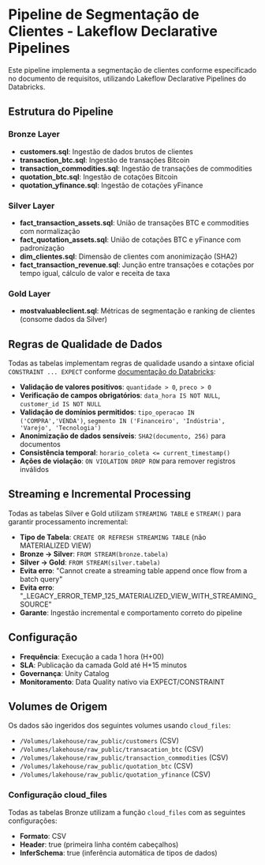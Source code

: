 # Pipeline de Segmentação de Clientes - Lakeflow Declarative Pipelines

Este pipeline implementa a segmentação de clientes conforme especificado no documento de requisitos, utilizando Lakeflow Declarative Pipelines do Databricks.

## Estrutura do Pipeline

### Bronze Layer

- **customers.sql**: Ingestão de dados brutos de clientes
- **transaction_btc.sql**: Ingestão de transações Bitcoin
- **transaction_commodities.sql**: Ingestão de transações de commodities
- **quotation_btc.sql**: Ingestão de cotações Bitcoin
- **quotation_yfinance.sql**: Ingestão de cotações yFinance

### Silver Layer

- **fact_transaction_assets.sql**: União de transações BTC e commodities com normalização
- **fact_quotation_assets.sql**: União de cotações BTC e yFinance com padronização
- **dim_clientes.sql**: Dimensão de clientes com anonimização (SHA2)
- **fact_transaction_revenue.sql**: Junção entre transações e cotações por tempo igual, cálculo de valor e receita de taxa

### Gold Layer

- **mostvaluableclient.sql**: Métricas de segmentação e ranking de clientes (consome dados da Silver)

## Regras de Qualidade de Dados

Todas as tabelas implementam regras de qualidade usando a sintaxe oficial `CONSTRAINT ... EXPECT` conforme [documentação do Databricks](https://docs.databricks.com/aws/en/dlt/expectations?language=SQL):

- **Validação de valores positivos**: `quantidade > 0`, `preco > 0`
- **Verificação de campos obrigatórios**: `data_hora IS NOT NULL`, `customer_id IS NOT NULL`
- **Validação de domínios permitidos**: `tipo_operacao IN ('COMPRA','VENDA')`, `segmento IN ('Financeiro', 'Indústria', 'Varejo', 'Tecnologia')`
- **Anonimização de dados sensíveis**: `SHA2(documento, 256)` para documentos
- **Consistência temporal**: `horario_coleta <= current_timestamp()`
- **Ações de violação**: `ON VIOLATION DROP ROW` para remover registros inválidos

## Streaming e Incremental Processing

Todas as tabelas Silver e Gold utilizam `STREAMING TABLE` e `STREAM()` para garantir processamento incremental:

- **Tipo de Tabela**: `CREATE OR REFRESH STREAMING TABLE` (não MATERIALIZED VIEW)
- **Bronze → Silver**: `FROM STREAM(bronze.tabela)`
- **Silver → Gold**: `FROM STREAM(silver.tabela)`
- **Evita erro**: "Cannot create a streaming table append once flow from a batch query"
- **Evita erro**: "_LEGACY_ERROR_TEMP_125_MATERIALIZED_VIEW_WITH_STREAMING_SOURCE"
- **Garante**: Ingestão incremental e comportamento correto do pipeline

## Configuração

- **Frequência**: Execução a cada 1 hora (H+00)
- **SLA**: Publicação da camada Gold até H+15 minutos
- **Governança**: Unity Catalog
- **Monitoramento**: Data Quality nativo via EXPECT/CONSTRAINT

## Volumes de Origem

Os dados são ingeridos dos seguintes volumes usando `cloud_files`:

- `/Volumes/lakehouse/raw_public/customers` (CSV)
- `/Volumes/lakehouse/raw_public/transacation_btc` (CSV)
- `/Volumes/lakehouse/raw_public/transaction_commodities` (CSV)
- `/Volumes/lakehouse/raw_public/quotation_btc` (CSV)
- `/Volumes/lakehouse/raw_public/quotation_yfinance` (CSV)

### Configuração cloud_files

Todas as tabelas Bronze utilizam a função `cloud_files` com as seguintes configurações:

- **Formato**: CSV
- **Header**: true (primeira linha contém cabeçalhos)
- **InferSchema**: true (inferência automática de tipos de dados)
